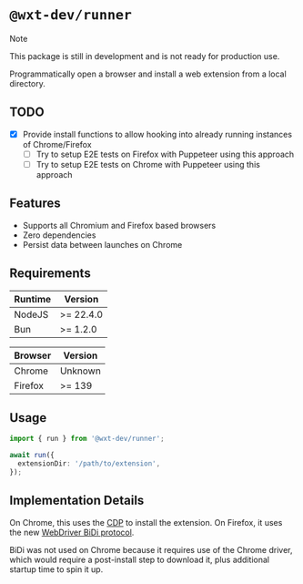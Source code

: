 # `@wxt-dev/runner`

> [!NOTE]
> This package is still in development and is not ready for production use.

Programmatically open a browser and install a web extension from a local directory.

## TODO

- [x] Provide install functions to allow hooking into already running instances of Chrome/Firefox
  - [ ] Try to setup E2E tests on Firefox with Puppeteer using this approach
  - [ ] Try to setup E2E tests on Chrome with Puppeteer using this approach

## Features

- Supports all Chromium and Firefox based browsers
- Zero dependencies
- Persist data between launches on Chrome

## Requirements

| Runtime | Version   |
| ------- | --------- |
| NodeJS  | >= 22.4.0 |
| Bun     | >= 1.2.0  |

| Browser | Version |
| ------- | ------- |
| Chrome  | Unknown |
| Firefox | >= 139  |

## Usage

```ts
import { run } from '@wxt-dev/runner';

await run({
  extensionDir: '/path/to/extension',
});
```

## Implementation Details

On Chrome, this uses the [CDP](https://chromedevtools.github.io/devtools-protocol/) to install the extension. On Firefox, it uses the new [WebDriver BiDi protocol](https://www.w3.org/TR/webdriver-bidi).

BiDi was not used on Chrome because it requires use of the Chrome driver, which would require a post-install step to download it, plus additional startup time to spin it up.
